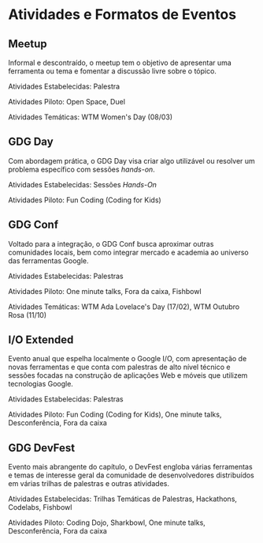 Atividades e Formatos de Eventos
================================

Meetup
------

Informal e descontraído, o meetup tem o objetivo de apresentar uma ferramenta ou tema e fomentar a discussão livre sobre o tópico.

Atividades Estabelecidas: Palestra

Atividades Piloto: Open Space, Duel

Atividades Temáticas: WTM Women's Day (08/03)


GDG Day
-------

Com abordagem prática, o GDG Day visa criar algo utilizável ou resolver um problema específico com sessões *hands-on*.

Atividades Estabelecidas: Sessões *Hands-On*

Atividades Piloto: Fun Coding (Coding for Kids)


GDG Conf
--------

Voltado para a integração, o GDG Conf busca aproximar outras comunidades locais, bem como integrar mercado e academia ao universo das ferramentas Google. 

Atividades Estabelecidas: Palestras

Atividades Piloto: One minute talks, Fora da caixa, Fishbowl

Atividades Temáticas: WTM Ada Lovelace's Day (17/02), WTM Outubro Rosa (11/10)


I/O Extended
------------

Evento anual que espelha localmente o Google I/O, com apresentação de novas ferramentas e que conta com palestras de alto nível técnico e sessões focadas na construção de aplicações Web e móveis que utilizem tecnologias Google.

Atividades Estabelecidas: Palestras

Atividades Piloto: Fun Coding (Coding for Kids), One minute talks, Desconferência, Fora da caixa


GDG DevFest
-----------

Evento mais abrangente do capítulo, o DevFest engloba várias ferramentas e temas de interesse geral da comunidade de desenvolvedores distribuídos em várias trilhas de palestras e outras atividades.

Atividades Estabelecidas: Trilhas Temáticas de Palestras, Hackathons, Codelabs, Fishbowl

Atividades Piloto: Coding Dojo, Sharkbowl, One minute talks, Desconferência, Fora da caixa


